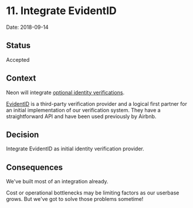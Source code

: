 # 11. Integrate EvidentID

Date: 2018-09-14

## Status

Accepted

## Context

Neon will integrate [optional identity verifications](0010-integrate-identity-verifications.md).

[EvidentID](https://www.evidentid.com/) is a third-party verification provider and a logical first partner for an initial implementation of our verification system. They have a straightforward API and have been used previously by Airbnb.

## Decision

Integrate EvidentID as initial identity verification provider.

## Consequences

We've built most of an integration already.

Cost or operational bottlenecks may be limiting factors as our userbase grows. But we've got to solve those problems sometime!
